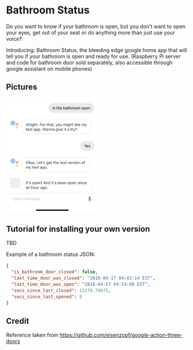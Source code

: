 # Bathroom Status
Do you want to know if your bathroom is open, but you don't want to open your eyes, get out of your seat or do anything more than just use your voice?

Introducing: Bathroom Status, the bleeding edge google home app that will tell you if your bathroom is open and ready for use. (Raspberry Pi server and code for bathroom door sold separately, also accessible through google assistant on mobile phones)

## Pictures
<img alt="Google Assistant Preview iPhone X" src="img/Google_Assistant_Preview.png" width="50%">

## Tutorial for installing your own version
TBD


Example of a bathroom status JSON:
```JSON
{
  "is_bathroom_door_closed": false,
  "last_time_door_was_closed": "2018-04-17 04:43:14 EST",
  "last_time_door_was_open": "2018-04-17 04:54:08 EST",
  "secs_since_last_closed": 15278.79075,
  "secs_since_last_opened": 0
}
```


## Credit
Reference taken from https://github.com/eisenzopf/google-action-three-doors
